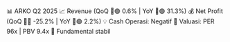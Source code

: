 📊 ARKO Q2 2025
📈 Revenue (QoQ 🔼🟢 0.6% | YoY 🔼🟢 31.3%)
💰 Net Profit (QoQ 🔻🔴 -25.2% | YoY 🔼🟢 2.2%)
💡 Cash Operasi: Negatif
🧮 Valuasi: PER 96x | PBV 9.4x
🧱 Fundamental stabil
